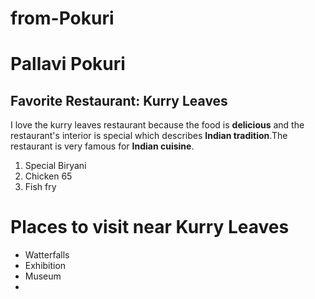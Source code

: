 # from-Pokuri
# Pallavi Pokuri
## Favorite Restaurant: **Kurry Leaves**
I love the kurry leaves restaurant because the food is **delicious** and the restaurant's interior is special which describes **Indian tradition**.The restaurant is very famous for **Indian cuisine**.
<html>
<head>
    <title>Kurry Leaves Food Menu</title>
</head>
<body>
    <ol>
        <li>Special Biryani</li>
        <li>Chicken 65</li>
        <li>Fish fry</li>
    </ol>
    <h1>Places to visit near Kurry Leaves</h1>
    <ul>
        <li>Watterfalls</li>
        <li>Exhibition</li>
        <li>Museum<li>
    </ul>
</body>